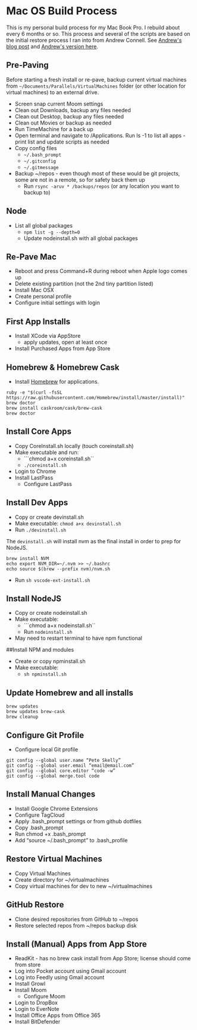 # Mac OS Build Process 

This is my personal build process for my Mac Book Pro.  I rebuild about every 6 months or so.  This process and several of the scripts are based on the initial restore process I ran into from Andrew Connell.  See [Andrew's blog post](http://www.andrewconnell.com/blog/rapid-complete-install-reinstall-os-x-like-a-champ-in-three-ish-hours) and [Andrew's version here](https://github.com/andrewconnell/osx-install).  


## Pre-Paving
Before starting a fresh install or re-pave, backup current virtual machines from ```~/Documents/Parallels/VirtualMachines``` folder (or other location for virtual machines) to an external drive.

- Screen snap current Moom settings
- Clean out Downloads, backup any files needed
- Clean out Desktop, backup any files needed
- Clean out Movies or backup as needed
- Run TimeMachine for a back up 
- Open terminal and navigate to /Applications. Run ls -1 to list all apps - print list and update scripts as needed  
- Copy config files
    - ```~/.bash_prompt```
    - ```~/.gitconfig```
    - ```~/.gitmessage```
- Backup ~/repos - even though most of these would be git projects, some are not in a remote, so for safety back them up
    - Run ```rsync -aruv * /backups/repos``` (or any location you want to backup to)

## Node 
- List all global packages 
    - ```npm list -g --depth=0```
    - Update nodeinstall.sh with all global packages

## Re-Pave Mac 
- Reboot and press Command+R during reboot when Apple logo comes up
- Delete existing partition (not the 2nd tiny partition listed)
- Install Mac OSX
- Create personal profile 
- Configure initial settings with login

## First App Installs
- Install XCode via AppStore
     - apply updates, open at least once
- Install Purchased Apps from App Store


## Homebrew & Homebrew Cask
- Install [Homebrew](https://brew.sh/) for applications.
```
ruby -e "$(curl -fsSL https://raw.githubusercontent.com/Homebrew/install/master/install)"
brew doctor
brew install caskroom/cask/brew-cask
brew doctor
```

## Install Core Apps 
- Copy CoreInstall.sh locally (touch coreinstall.sh)
- Make executable and run:
    - ```chmod a+x coreinstall.sh``
    - ```./coreinstall.sh```
- Login to Chrome
- Install LastPass 
    - Configure LastPass

## Install Dev Apps
- Copy or create devinstall.sh
- Make executable:  ```chmod a+x devinstall.sh```
- Run ```./devinstall.sh``` 

The ```devinstall.sh``` will install nvm as the final install in order to prep for NodeJS. 

```
brew install NVM
echo export NVM_DIR=~/.nvm >> ~/.bashrc
echo source $(brew --prefix nvm)/nvm.sh
```

- Run ```sh vscode-ext-install.sh```

## Install NodeJS 
- Copy or create nodeinstall.sh
- Make executable:  
    - ```chmod a+x nodeinstall.sh``
    - Run ```nodeinstall.sh```
- May need to restart terminal to have npm functional

##Install NPM and modules
- Create or copy npminstall.sh
- Make executable:  
    - ```sh npminstall.sh```


## Update Homebrew and all installs
```
brew updates
brew updates brew-cask
brew cleanup
```

## Configure Git Profile 
- Configure local Git profile
```
git config --global user.name “Pete Skelly”
git config --global user.email “email@email.com”
git config --global core.editor “code -w”
git config --global merge.tool code

```

## Install Manual Changes
- Install Google Chrome Extensions
- Configure TagCloud
- Apply .bash_prompt settings or from github dotfiles
- Copy .bash_prompt
- Run chmod +x .bash_prompt
- Add “source ~/.bash_prompt” to .bash_profile

## Restore Virtual Machines
- Copy Virtual Machines
- Create directory for ~/virtualmachines 
- Copy virtual machines for dev to new ~/virtualmachines  

## GitHub Restore
- Clone desired repositories from GitHub to ~/repos
- Restore selected repos from ~/repos backup disk

## Install (Manual) Apps from App Store
- ReadKit - has no brew cask install from App Store; license should come from store
- Log into Pocket account using Gmail account
- Log into Feedly using Gmail account 
- Install Growl
- Install Moom
    - Configure Moom
- Login to DropBox
- Login to EverNote
- Install Office Apps from Office 365
- Install BitDefender





